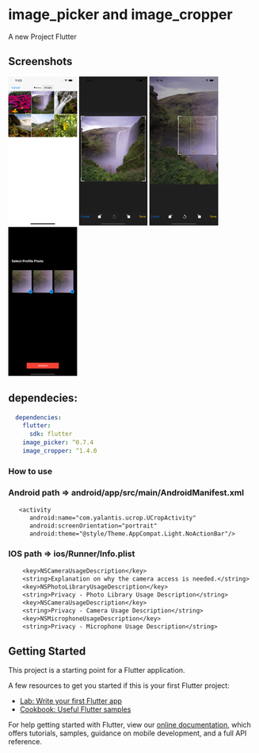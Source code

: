 # image_picker and image_cropper

A new Project Flutter 


## Screenshots
<img src="ss1.png" height="300" /> <img src="ss2.png" height="300" /> <img src="ss3.png" height="300" /> <img src="ss4.png" height="300" />

## dependecies:


```yaml
  dependencies:
    flutter:
      sdk: flutter
    image_picker: ^0.7.4
    image_cropper: ^1.4.0
```

### How to use
### Android  path => android/app/src/main/AndroidManifest.xml
 

```activity
   <activity
      android:name="com.yalantis.ucrop.UCropActivity"
      android:screenOrientation="portrait"
      android:theme="@style/Theme.AppCompat.Light.NoActionBar"/>
```

### IOS   path => ios/Runner/Info.plist

```keys
    <key>NSCameraUsageDescription</key>
    <string>Explanation on why the camera access is needed.</string>	
    <key>NSPhotoLibraryUsageDescription</key>
    <string>Privacy - Photo Library Usage Description</string>	
    <key>NSCameraUsageDescription</key>
    <string>Privacy - Camera Usage Description</string>
    <key>NSMicrophoneUsageDescription</key>
    <string>Privacy - Microphone Usage Description</string>
```
## Getting Started

This project is a starting point for a Flutter application.

A few resources to get you started if this is your first Flutter project:

- [Lab: Write your first Flutter app](https://flutter.dev/docs/get-started/codelab)
- [Cookbook: Useful Flutter samples](https://flutter.dev/docs/cookbook)

For help getting started with Flutter, view our
[online documentation](https://flutter.dev/docs), which offers tutorials,
samples, guidance on mobile development, and a full API reference.
